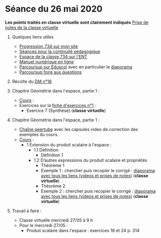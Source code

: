 # Séance du 26 mai 2020

__Les points traités en classe virtuelle sont clairement indiqués__
[Prise de notes de la classe virtuelle](notes/2020-05-25-Note-11-28.pdf)

1. Quelques liens utiles 
   * [Progression 734 sur mon site](http://www.frederic-junier.org/TS2020/Progression/TS_2020.html)
   * [Séances pour la continuité pédagogique](https://frederic-junier.github.io/TS-2019-2020/)
   * [Espace de la classe 734 sur l'ENT](https://le-parc.ent.auvergnerhonealpes.fr/classes/classe-734/mathematiques/)
   * [Manuel numérique en ligne](https://mep-outils.sesamath.net/manuel_numerique/index.php?ouvrage=mstsobl_2016&page_gauche=371)
   * [Parcoursup sur Eduscol](https://eduscol.education.fr/cid146486/parcoursup.html) avec en particulier le [diaporama](https://cache.media.eduscol.education.fr/file/Parcoursup_2020/50/4/PPT-_Parcoursup-2020_1223504.pptx)
   * [Parcoursup foire aux questions](https://www.parcoursup.fr/index.php?desc=questions)

2. Récolte du [DM n°18](http://frederic-junier.org/TS2020/Cours/TS-DM18-2020-Web.pdf)

3. Chapitre Géométrie dans l'espace, partie 1 :
   * [Cours](http://frederic-junier.org/TS2020/Cours/TSEspaceDebutCours2019-Web.pdf) :
   * Exercices sur la [fiche d'exercices n°1](https://frederic-junier.org/TS2020/Cours/TS-Exos-Espace-Vectoriel2019-Fiche1-Web.pdf) :
     * Exercice 7 (Synthèse) (__classe virtuelle__)

4. Chapitre Géométrie dans l'espace, partie 1 :
   * [Chaîne peertube](https://tube.ac-lyon.fr/videos/watch/playlist/77b44f4c-f41c-4b02-af12-d195690580ff?videoId=ccab3b8f-369f-46f6-8b33-56aac6940e10) avec les capsules video de correction des exemples du cours. 
   * [Cours](http://frederic-junier.org/TS2020/Cours/TSProduitScalaireEspaceCours2019-Web.pdf) :
     * 1 Extension du produit scalaire à l'espace :
       * 1.1 Définition
         * Définition 1
       * 1.2 D’autres expressions du produit scalaire et propriétés
         * Théorème 1
         * Exemple 1 :  chercher puis recopier le corrigé :   [diaporama avec tous les liens (videos et prises de notes)](../EspacePartie2/CorrigeExemplesEspacePartie2-2019.pdf) (__classe virtuelle__)
         * Théorème 2
         * Exemple 2 :  chercher puis recopier le corrigé :   [diaporama avec tous les liens (videos et prises de notes)](../EspacePartie2/CorrigeExemplesEspacePartie2-2019.pdf) (__classe virtuelle__)

5. Travail à faire :
   * Classe virtuelle mercredi 27/05 à 9 h
   * Pour le mercredi 27/05 : 
     * Produit scalaire dans l'espace : exercices 18 et 24 p. 314

